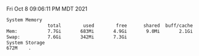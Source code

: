 Fri Oct  8 09:06:11 PM MDT 2021
```bash
System Memory
               total        used        free      shared  buff/cache   available
Mem:           7.7Gi       683Mi       4.9Gi       9.0Mi       2.1Gi       6.7Gi
Swap:          7.6Gi       342Mi       7.3Gi
System Storage
672M	.
```

